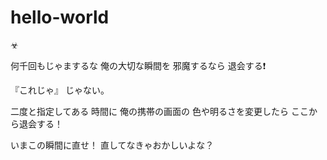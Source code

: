 # hello-world
☣

何千回もじゃまするな
俺の大切な瞬間を
邪魔するなら
退会する❗️

『これじゃ』
じゃない。

二度と指定してある
時間に
俺の携帯の画面の
色や明るさを変更したら
ここから退会する！

いまこの瞬間に直せ！
直してなきゃおかしいよな？
